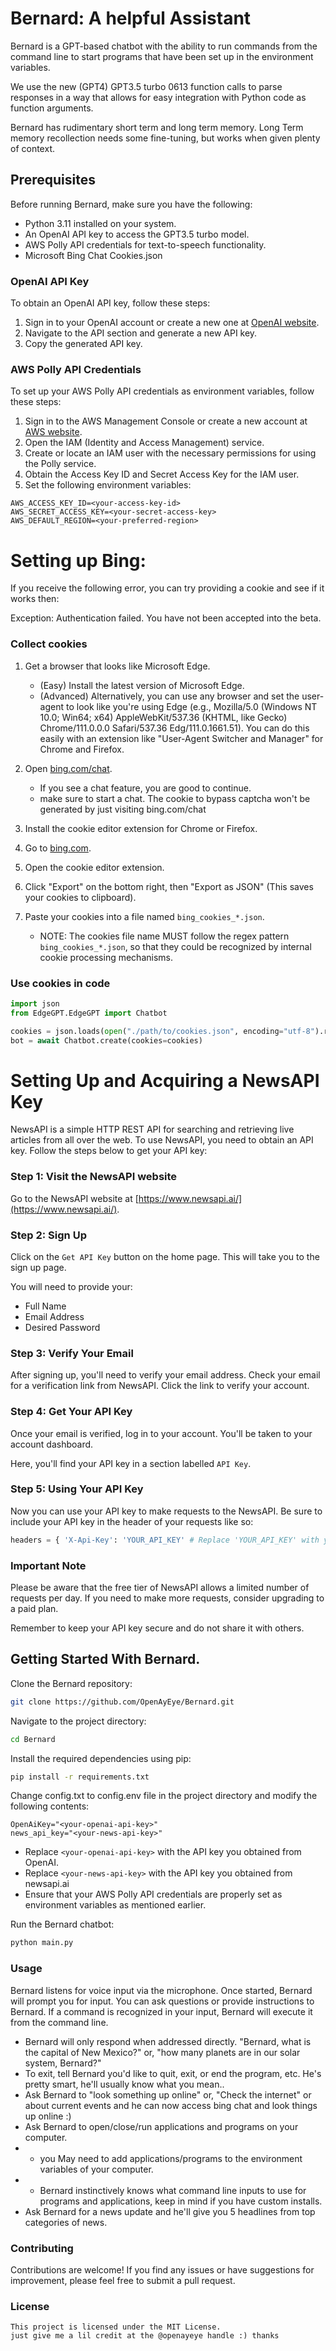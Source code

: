 # Bernard: A helpful Assistant 

Bernard is a GPT-based chatbot with the ability to run commands from the command line to start programs that have been set up in the environment variables.

We use the new (GPT4) GPT3.5 turbo 0613 function calls to parse responses in a way that allows for easy integration with Python code as function arguments.

Bernard has rudimentary short term and long term memory. Long Term memory recollection needs some fine-tuning, but works when given plenty of context.

## Prerequisites

Before running Bernard, make sure you have the following:

- Python 3.11 installed on your system.
- An OpenAI API key to access the GPT3.5 turbo model.
- AWS Polly API credentials for text-to-speech functionality.
- Microsoft Bing Chat Cookies.json

### OpenAI API Key

To obtain an OpenAI API key, follow these steps:

1. Sign in to your OpenAI account or create a new one at [OpenAI website](https://www.openai.com/).
2. Navigate to the API section and generate a new API key.
3. Copy the generated API key.

### AWS Polly API Credentials

To set up your AWS Polly API credentials as environment variables, follow these steps:

1. Sign in to the AWS Management Console or create a new account at [AWS website](https://aws.amazon.com/).
2. Open the IAM (Identity and Access Management) service.
3. Create or locate an IAM user with the necessary permissions for using the Polly service.
4. Obtain the Access Key ID and Secret Access Key for the IAM user.
5. Set the following environment variables:

```
AWS_ACCESS_KEY_ID=<your-access-key-id>
AWS_SECRET_ACCESS_KEY=<your-secret-access-key>
AWS_DEFAULT_REGION=<your-preferred-region>
```
# Setting up Bing:
If you receive the following error, you can try providing a cookie and see if it works then:

Exception: Authentication failed. You have not been accepted into the beta.

### Collect cookies

1. Get a browser that looks like Microsoft Edge.
   - (Easy) Install the latest version of Microsoft Edge.
   - (Advanced) Alternatively, you can use any browser and set the user-agent to look like you're using Edge (e.g., Mozilla/5.0 (Windows NT 10.0; Win64; x64) AppleWebKit/537.36 (KHTML, like Gecko) Chrome/111.0.0.0 Safari/537.36 Edg/111.0.1661.51). You can do this easily with an extension like "User-Agent Switcher and Manager" for Chrome and Firefox.

2. Open [bing.com/chat](https://www.bing.com/chat).
   - If you see a chat feature, you are good to continue.
   - make sure to start a chat. The cookie to bypass captcha won't be generated by just visiting bing.com/chat

3. Install the cookie editor extension for Chrome or Firefox.

4. Go to [bing.com](https://www.bing.com).

5. Open the cookie editor extension.

6. Click "Export" on the bottom right, then "Export as JSON" (This saves your cookies to clipboard).

7. Paste your cookies into a file named `bing_cookies_*.json`.
   - NOTE: The cookies file name MUST follow the regex pattern `bing_cookies_*.json`, so that they could be recognized by internal cookie processing mechanisms.

### Use cookies in code
```python
import json
from EdgeGPT.EdgeGPT import Chatbot

cookies = json.loads(open("./path/to/cookies.json", encoding="utf-8").read())  # might omit cookies option
bot = await Chatbot.create(cookies=cookies)
```

# Setting Up and Acquiring a NewsAPI Key

NewsAPI is a simple HTTP REST API for searching and retrieving live articles from all over the web. To use NewsAPI, you need to obtain an API key. Follow the steps below to get your API key:

### Step 1: Visit the NewsAPI website

Go to the NewsAPI website at [https://www.newsapi.ai/](https://www.newsapi.ai/).

### Step 2: Sign Up

Click on the `Get API Key` button on the home page. This will take you to the sign up page. 

You will need to provide your:

- Full Name
- Email Address
- Desired Password

### Step 3: Verify Your Email

After signing up, you'll need to verify your email address. Check your email for a verification link from NewsAPI. Click the link to verify your account.

### Step 4: Get Your API Key

Once your email is verified, log in to your account. You'll be taken to your account dashboard. 

Here, you'll find your API key in a section labelled `API Key`. 

### Step 5: Using Your API Key

Now you can use your API key to make requests to the NewsAPI. Be sure to include your API key in the header of your requests like so:

``` python
headers = { 'X-Api-Key': 'YOUR_API_KEY' # Replace 'YOUR_API_KEY' with your actual API key }
```

### Important Note

Please be aware that the free tier of NewsAPI allows a limited number of requests per day. If you need to make more requests, consider upgrading to a paid plan.

Remember to keep your API key secure and do not share it with others.


## Getting Started With Bernard.

Clone the Bernard repository:

```bash
git clone https://github.com/OpenAyEye/Bernard.git
```

Navigate to the project directory:

```bash
cd Bernard
```

Install the required dependencies using pip:

```bash
pip install -r requirements.txt
```

Change config.txt to config.env file in the project directory and modify the following contents:

```
OpenAiKey="<your-openai-api-key>"
news_api_key="<your-news-api-key>"
```

- Replace `<your-openai-api-key>` with the API key you obtained from OpenAI.
- Replace `<your-news-api-key>` with the API key you obtained from newsapi.ai 
- Ensure that your AWS Polly API credentials are properly set as environment variables as mentioned earlier.

Run the Bernard chatbot:

```bash
python main.py
```

### Usage

Bernard listens for voice input via the microphone. Once started, Bernard will prompt you for input.
You can ask questions or provide instructions to Bernard.
If a command is recognized in your input, Bernard will execute it from the command line.

 - Bernard will only respond when addressed directly. "Bernard, what is the capital of New Mexico?" or, "how many planets are in our solar system, Bernard?"
 - To exit, tell Bernard you'd like to quit, exit, or end the program, etc. He's pretty smart, he'll usually know what you mean..
 - Ask Bernard to "look something up online" or, "Check the internet" or about current events and he can now access bing chat and look things up online :)
 - Ask Bernard to open/close/run applications and programs on your computer. 
 - - you May need to add applications/programs to the environment variables of your computer.
 - - Bernard instinctively knows what command line inputs to use for programs and applications, keep in mind if you have custom installs.
 - Ask Bernard for a news update and he'll give you 5 headlines from top categories of news.
### Contributing

Contributions are welcome! If you find any issues or have suggestions for improvement, please feel free to submit a pull request.

### License
```
This project is licensed under the MIT License.
just give me a lil credit at the @openayeye handle :) thanks
```
